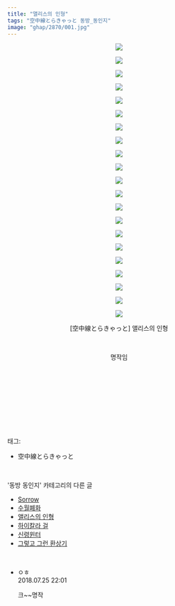 ```yaml
---
title: "앨리스의 인형"
tags: "空中線とらきゃっと 동방_동인지"
image: "ghap/2870/001.jpg"
---
```

<div class="article">
<p style="text-align: center; clear: none; float: none;"><img src="{{ site.nasurl }}/ghap/2870/001.jpg"/></p>
<p style="text-align: center; clear: none; float: none;"><img src="{{ site.nasurl }}/ghap/2870/002.jpg"/></p>
<p style="text-align: center; clear: none; float: none;"><img src="{{ site.nasurl }}/ghap/2870/003.jpg"/></p>
<p style="text-align: center; clear: none; float: none;"><img src="{{ site.nasurl }}/ghap/2870/004.jpg"/></p>
<p style="text-align: center; clear: none; float: none;"><img src="{{ site.nasurl }}/ghap/2870/005.jpg"/></p>
<p style="text-align: center; clear: none; float: none;"><img src="{{ site.nasurl }}/ghap/2870/006.jpg"/></p>
<p style="text-align: center; clear: none; float: none;"><img src="{{ site.nasurl }}/ghap/2870/007.jpg"/></p>
<p style="text-align: center; clear: none; float: none;"><img src="{{ site.nasurl }}/ghap/2870/008.jpg"/></p>
<p style="text-align: center; clear: none; float: none;"><img src="{{ site.nasurl }}/ghap/2870/009.jpg"/></p>
<p style="text-align: center; clear: none; float: none;"><img src="{{ site.nasurl }}/ghap/2870/010.jpg"/></p>
<p style="text-align: center; clear: none; float: none;"><img src="{{ site.nasurl }}/ghap/2870/011.jpg"/></p>
<p style="text-align: center; clear: none; float: none;"><img src="{{ site.nasurl }}/ghap/2870/012.jpg"/></p>
<p style="text-align: center; clear: none; float: none;"><img src="{{ site.nasurl }}/ghap/2870/013.jpg"/></p>
<p style="text-align: center; clear: none; float: none;"><img src="{{ site.nasurl }}/ghap/2870/014.jpg"/></p>
<p style="text-align: center; clear: none; float: none;"><img src="{{ site.nasurl }}/ghap/2870/015.jpg"/></p>
<p style="text-align: center; clear: none; float: none;"><img src="{{ site.nasurl }}/ghap/2870/016.jpg"/></p>
<p style="text-align: center; clear: none; float: none;"><img src="{{ site.nasurl }}/ghap/2870/017.jpg"/></p>
<p style="text-align: center; clear: none; float: none;"><img src="{{ site.nasurl }}/ghap/2870/018.jpg"/></p>
<p style="text-align: center; clear: none; float: none;"><img src="{{ site.nasurl }}/ghap/2870/019.jpg"/></p>
<p style="text-align: center; clear: none; float: none;"><img src="{{ site.nasurl }}/ghap/2870/020.jpg"/></p>
<p style="text-align: center; clear: none; float: none;"><img src="{{ site.nasurl }}/ghap/2870/021.jpg"/></p>
<p style="text-align: center; clear: none; float: none;">[空中線とらきゃっと] 앨리스의 인형</p>
<p style="text-align: center; clear: none; float: none;"><br/></p>
<p style="text-align: center; clear: none; float: none;">명작임</p>
<p style="text-align: center; clear: none; float: none;"><br/></p>
<p style="text-align: center; clear: none; float: none;"><br/></p>
<p style="text-align: center; clear: none; float: none;"><br/></p>
<p><br/></p>
</div><br/>
<div class="tagTrail">
<p>태그: </p>
<ul>
<li>空中線とらきゃっと</li>
</ul>
</div><br/>
<div class="another">
<p>'동방 동인지' 카테고리의 다른 글</p>
<ul>
<li><a href="/2016-12-09-ghap_2872">Sorrow</a></li>
<li><a href="/2016-12-09-ghap_2871">수월폐화</a></li>
<li><a href="/2016-12-09-ghap_2870">앨리스의 인형</a></li>
<li><a href="/2016-12-09-ghap_2869">하이칼라 걸</a></li>
<li><a href="/2016-12-09-ghap_2868">신령윈터</a></li>
<li><a href="/2016-12-09-ghap_2866">그렇고 그런 환상기</a></li>
</ul>
</div><br/>
<div class="cb_module cb_fluid">
<div class="cb_wrt cb_profile">
<div class="comment">
<ul>
<li class="cb_thumb_off" id="comment15293755">
<div class="cb_comment_area">
<div class="cb_info_area">
<div class="cb_section">
<span class="cb_nick_name">ㅇㅎ</span>
</div>
<div class="cb_section">
<span class="cb_date">2018.07.25 22:01 </span>
</div>
</div>
<div class="cb_dsc_comment">
<p class="cb_dsc">
											크~~명작
										</p>
</div>
</div></li>
</ul>
</div>
</div><!-- commentList close -->
</div><br/>
